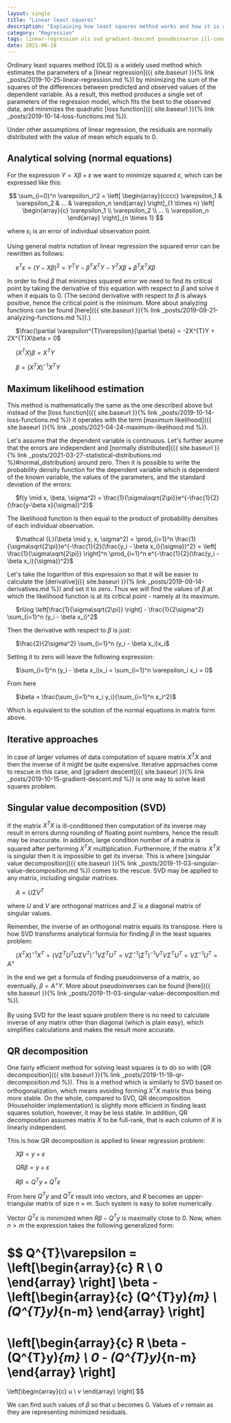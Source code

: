 ```yaml
---
layout: single
title: "Linear least squares"
description: "Explaining how least squares method works and how it is applied in solving analytically linear regression"
category: "Regression"
tags: linear-regression ols svd gradient-descent pseudoinverse ill-conditioned-matrix normal-equations qr-decomposition
date: 2021-06-18
---
```

 
Ordinary least squares method (OLS) is a widely used method which estimates the parameters of a [linear regression]({{ site.baseurl }}{% link _posts/2019-10-25-linear-regression.md %}) by minimizing the sum of the squares of the differences between predicted and observed values of the dependent variable. As a result, this method produces a single set of parameters of the regression model, which fits the best to the observed data, and minimizes the quadratic [loss function]({{ site.baseurl }}{% link _posts/2019-10-14-loss-functions.md %}).
 
Under other assumptions of linear regression, the residuals are normally distributed with the value of mean which equals to 0.
 
## Analytical solving (normal equations)
 
For the expression $Y = X \beta + \varepsilon$ we want to minimize squared $\varepsilon$, which can be expressed like this:
 
$$
\sum_{i=0}^n \varepsilon_i^2 =
\left[ \begin{array}{cccc}
\varepsilon_1 & \varepsilon_2 & ... & \varepsilon_n
\end{array} \right]_{1 \times n}
\left[ \begin{array}{c}
\varepsilon_1 \\
\varepsilon_2 \\
... \\
\varepsilon_n
\end{array} \right]_{n \times 1}
$$

where $\varepsilon_i$ is an error of individual observation point.
 
Using general matrix notation of linear regression the squared error can be rewritten as follows:
 
&nbsp;&nbsp;&nbsp;&nbsp;
$\varepsilon^{T}\varepsilon = (Y - X \beta)^2 = Y^{T}Y - \beta^{T}X^{T}Y - Y^{T}X\beta + \beta^{T}X^{T}X\beta$
 
In order to find $\beta$ that minimizes squared error we need to find its critical point by taking the derivative of this equation with respect to $\beta$ and solve it when it equals to 0. (The second derivative with respect to $\beta$ is always positive, hence the critical point is the minimum. More about analyzing functions can be found [here]({{ site.baseurl }}{% link _posts/2019-09-21-analyzing-functions.md %}).)
 
&nbsp;&nbsp;&nbsp;&nbsp;
$\frac{\partial \varepsilon^{T}\varepsilon}{\partial \beta} = -2X^{T}Y + 2X^{T}X\beta = 0$<br>
 
&nbsp;&nbsp;&nbsp;&nbsp;
$(X^{T}X)\beta = X^{T}Y$
 
&nbsp;&nbsp;&nbsp;&nbsp;
$\beta = (X^{T}X)^{-1}X^{T}Y$

## Maximum likelihood estimation

This method is mathematically the same as the one described above but instead of the [loss function]({{ site.baseurl }}{% link _posts/2019-10-14-loss-functions.md %}) it operates with the term [maximum likelihood]({{ site.baseurl }}{% link _posts/2021-04-24-maximum-likelihood.md %}).

Let's assume that the dependent variable is continuous. Let's further asume that the errors are independent and [normally distributed]({{ site.baseurl }}{% link _posts/2021-03-27-statistical-distributions.md %}#normal_distribution) around zero. Then it is possible to write the probability density function for the dependent variable which is dependent of the known variable, the values of the parameters, and the standard deviation of the errors:

&nbsp;&nbsp;&nbsp;&nbsp;
$f(y \mid x, \beta, \sigma^2) = \frac{1}{\sigma\sqrt{2\pi}}e^{-\frac{1}{2}(\frac{y-\beta x}{\sigma})^2}$

The likelihood function is then equal to the product of probability densities of each individual observation.

&nbsp;&nbsp;&nbsp;&nbsp;
$\mathcal {L}(\beta \mid y, x, \sigma^2) = \prod_{i=1}^n \frac{1}{\sigma\sqrt{2\pi}}e^{-\frac{1}{2}(\frac{y_i - \beta x_i}{\sigma})^2} = \left[ \frac{1}{\sigma\sqrt{2\pi}} \right]^n \prod_{i=1}^n e^{-\frac{1}{2}(\frac{y_i - \beta x_i}{\sigma})^2}$

Let's take the logarithm of this expression so that it will be easier to calculate the [derivative]({{ site.baseurl }}{% link _posts/2019-09-14-derivatives.md %}) and set it to zero. Thus we will find the values of $\beta$ at which the likelihood function is at its critical point - namely at its maximum.

&nbsp;&nbsp;&nbsp;&nbsp;
$n\log \left[\frac{1}{\sigma\sqrt{2\pi}} \right] - \frac{1}{2\sigma^2} \sum_{i=1}^n (y_i - \beta x_i)^2$

Then the derivative with respect to $\beta$ is just:

&nbsp;&nbsp;&nbsp;&nbsp;
$\frac{2}{2\sigma^2} \sum_{i=1}^n (y_i - \beta x_i)x_i$

Setting it to zero will leave the following expression:

&nbsp;&nbsp;&nbsp;&nbsp;
$\sum_{i=1}^n (y_i - \beta x_i)x_i = \sum_{i=1}^n \varepsilon_i x_i = 0$

From here 

&nbsp;&nbsp;&nbsp;&nbsp;
$\beta = \frac{\sum_{i=1}^n x_i y_i}{\sum_{i=1}^n x_i^2}$

Which is equivalent to the solution of the normal equations in matrix form above.
 
## Iterative approaches
 
In case of larger volumes of data computation of square matrix $X^{T}X$ and then the inverse of it might be quite expensive. Iterative approaches come to rescue in this case, and [gradient descent]({{ site.baseurl }}{% link _posts/2019-10-15-gradient-descent.md %}) is one way to solve least squares problem. 

## Singular value decomposition (SVD)

If the matrix $X^{T}X$ is ill-conditioned then computation of its inverse may result in errors during rounding of floating point numbers, hence the result may be inaccurate. In addition, large condition number of a matrix is squared after performing $X^{T}X$ multiplication. Furthermore, if the matrix $X^{T}X$ is singular then it is impossible to get its inverse. This is where [singular value decomposition]({{ site.baseurl }}{% link _posts/2019-11-03-singular-value-decomposition.md %}) comes to the rescue. SVD may be applied to any matrix, including singular matrices.
 
&nbsp;&nbsp;&nbsp;&nbsp;
$A = U \Sigma V^{T}$

where $U$ and $V$ are orthogonal matrices and $\Sigma$ is a diagonal matrix of singular values.
 
Remember, the inverse of an orthogonal matrix equals its transpose. Here is how SVD transforms analytical formula for finding $\beta$ in the least squares problem:
 
&nbsp;&nbsp;&nbsp;&nbsp;
$(X^{T}X)^{-1}X^{T} = (V \Sigma^{T} U^{T} U \Sigma V^{T})^{-1} V \Sigma^{T} U^{T} = V \Sigma^{-1} (\Sigma^{T})^{-1} V^{T} V \Sigma^{T} U^{T} = V \Sigma^{-1} U^{T} = A^{+}$
 
In the end we get a formula of finding pseudoinverse of a matrix, so eventually, $\beta = A^{+}Y$. More about pseudoinverses can be found [here]({{ site.baseurl }}{% link _posts/2019-11-03-singular-value-decomposition.md %}). <br>  
By using SVD for the least square problem there is no need to calculate inverse of any matrix other than diagonal (which is plain easy), which simplifies calculations and makes the result more accurate.

## QR decomposition

One fairly efficient method for solving least squares is to do so with [QR decomposition]({{ site.baseurl }}{% link _posts/2019-11-19-qr-decomposition.md %}). This is a method which is similarly to SVD based on orthogonalization, which means avoiding forming $X^{T}X$ matrix thus being more stable. On the whole, compared to SVD, QR decomposition (Householder implementation) is slightly more efficient in finding least squares solution, however, it may be less stable. In addition, QR decomposition assumes matrix $X$ to be full-rank, that is each column of $X$ is linearly independent. 

This is how QR decomposition is applied to linear regression problem:

&nbsp;&nbsp;&nbsp;&nbsp;
$X \beta = y + \varepsilon$

&nbsp;&nbsp;&nbsp;&nbsp;
$QR \beta = y + \varepsilon$

&nbsp;&nbsp;&nbsp;&nbsp;
$R \beta = Q^{T}y + Q^{T}\varepsilon$

From here $Q^{T}y$ and $Q^{T}\varepsilon$ result into vectors, and $R$ becomes an upper-triangular matrix of size $n \times m$. Such system is easy to solve numerically. 

Vector $Q^{T}\varepsilon$ is minimized when $R \beta - Q^{T}y$ is maximally close to 0. Now, when $n > m$ the expression takes the following generalized form:

$$
Q^{T}\varepsilon = 
\left[\begin{array}{c}
R \\
0  
\end{array} \right]
\beta - 
\left[\begin{array}{c}
(Q^{T}y)_{m} \\
(Q^{T}y)_{n-m} 
\end{array} \right]
= 
\left[\begin{array}{c}
R \beta - (Q^{T}y)_{m} \\
0 - (Q^{T}y)_{n-m}   
\end{array} \right]
= 
\left[\begin{array}{c}
u \\
v 
\end{array} \right]
$$

We can find such values of $\beta$ so that $u$ becomes 0. Values of $v$ remain as they are representing minimized residuals.